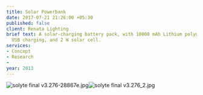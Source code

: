 ```yaml
---
title: Solar Powerbank
date: 2017-07-21 21:26:00 +05:30
published: false
client: Renata Lighting
brief text: A solar-charging battery pack, with 10000 mAh Lithium polymer battery,
  USB charging, and 2 W solar cell.
services:
- Concept
- Research
- 
year: 2013
---
```


![solyte final v3.276-28867e.jpg](/uploads/solyte%20final%20v3.276-28867e.jpg)![solyte final v3.276_2.jpg](/uploads/solyte%20final%20v3.276_2.jpg)